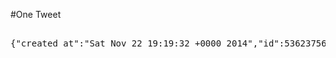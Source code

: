 #One Tweet
<pre> 
{"created_at":"Sat Nov 22 19:19:32 +0000 2014","id":536237563715928065,"id_str":"536237563715928065","text":"RT @mufcfans: 8 Minutes Added On?? #FergieTime???????","source":"\u003ca href=\"http:\/\/twitter.com\/download\/android\" rel=\"nofollow\"\u003eTwitter for Android\u003c\/a\u003e","truncated":false,"in_reply_to_status_id":null,"in_reply_to_status_id_str":null,"in_reply_to_user_id":null,"in_reply_to_user_id_str":null,"in_reply_to_screen_name":null,"user":{"id":903316652,"id_str":"903316652","name":"Jaymi Hensley","screen_name":"NisahUJWorld","location":"Old Trafford #GGMU","url":"http:\/\/UnionJworld.com","description":"#JaymiHensley\u2665 #TWFanmilyForever&Always\u2665 #JCatForLife\u2665 #A7X\u2665 #5sos\u2665 #StereoKicks\u2665","protected":false,"verified":false,"followers_count":2406,"friends_count":1877,"listed_count":9,"favourites_count":5999,"statuses_count":47719,"created_at":"Thu Oct 25 06:09:58 +0000 2012","utc_offset":28800,"time_zone":"Beijing","geo_enabled":true,"lang":"en","contributors_enabled":false,"is_translator":false,"profile_background_color":"000000","profile_background_image_url":"http:\/\/abs.twimg.com\/images\/themes\/theme4\/bg.gif","profile_background_image_url_https":"https:\/\/abs.twimg.com\/images\/themes\/theme4\/bg.gif","profile_background_tile":false,"profile_link_color":"9266CC","profile_sidebar_border_color":"000000","profile_sidebar_fill_color":"000000","profile_text_color":"000000","profile_use_background_image":false,"profile_image_url":"http:\/\/pbs.twimg.com\/profile_images\/533622201094639617\/QgnDKR6g_normal.jpeg","profile_image_url_https":"https:\/\/pbs.twimg.com\/profile_images\/533622201094639617\/QgnDKR6g_normal.jpeg","profile_banner_url":"https:\/\/pbs.twimg.com\/profile_banners\/903316652\/1415681654","default_profile":false,"default_profile_image":false,"following":null,"follow_request_sent":null,"notifications":null},"geo":null,"coordinates":null,"place":null,"contributors":null,"retweeted_status":{"created_at":"Sat Nov 22 19:18:23 +0000 2014","id":536237273541771265,"id_str":"536237273541771265","text":"8 Minutes Added On?? #FergieTime???????","source":"\u003ca href=\"http:\/\/twitter.com\/#!\/download\/ipad\" rel=\"nofollow\"\u003eTwitter for iPad\u003c\/a\u003e","truncated":false,"in_reply_to_status_id":null,"in_reply_to_status_id_str":null,"in_reply_to_user_id":null,"in_reply_to_user_id_str":null,"in_reply_to_screen_name":null,"user":{"id":34992056,"id_str":"34992056","name":"MUFC Fans","screen_name":"mufcfans","location":"","url":"http:\/\/mufcfans.com","description":"Manchester United Football Club news, views and Live Match Commentary via Twitter - 24\/7","protected":false,"verified":false,"followers_count":99209,"friends_count":49,"listed_count":579,"favourites_count":20,"statuses_count":75432,"created_at":"Fri Apr 24 18:03:37 +0000 2009","utc_offset":0,"time_zone":"London","geo_enabled":false,"lang":"en","contributors_enabled":false,"is_translator":false,"profile_background_color":"FAE8DB","profile_background_image_url":"http:\/\/pbs.twimg.com\/profile_background_images\/378800000150207465\/lmszDaX9.jpeg","profile_background_image_url_https":"https:\/\/pbs.twimg.com\/profile_background_images\/378800000150207465\/lmszDaX9.jpeg","profile_background_tile":true,"profile_link_color":"B8211E","profile_sidebar_border_color":"FFFFFF","profile_sidebar_fill_color":"FFFFFF","profile_text_color":"B8211E","profile_use_background_image":true,"profile_image_url":"http:\/\/pbs.twimg.com\/profile_images\/378800000861355017\/T_cqU801_normal.jpeg","profile_image_url_https":"https:\/\/pbs.twimg.com\/profile_images\/378800000861355017\/T_cqU801_normal.jpeg","profile_banner_url":"https:\/\/pbs.twimg.com\/profile_banners\/34992056\/1397850742","default_profile":false,"default_profile_image":false,"following":null,"follow_request_sent":null,"notifications":null},"geo":null,"coordinates":null,"place":null,"contributors":null,"retweet_count":41,"favorite_count":8,"entities":{"hashtags":[{"text":"FergieTime","indices":[21,32]}],"trends":[],"urls":[],"user_mentions":[],"symbols":[]},"favorited":false,"retweeted":false,"possibly_sensitive":false,"filter_level":"low","lang":"en"},"retweet_count":0,"favorite_count":0,"entities":{"hashtags":[{"text":"FergieTime","indices":[35,46]}],"trends":[],"urls":[],"user_mentions":[{"screen_name":"mufcfans","name":"MUFC Fans","id":34992056,"id_str":"34992056","indices":[3,12]}],"symbols":[]},"favorited":false,"retweeted":false,"possibly_sensitive":false,"filter_level":"medium","lang":"en","timestamp_ms":"1416683972659"}
</pre>
